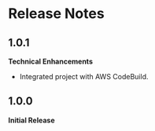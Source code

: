 # Release Notes

## 1.0.1
**Technical Enhancements**

* Integrated project with AWS CodeBuild.

## 1.0.0
**Initial Release**
